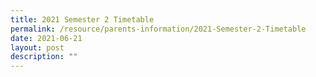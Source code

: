 ```yaml
---
title: 2021 Semester 2 Timetable
permalink: /resource/parents-information/2021-Semester-2-Timetable
date: 2021-06-21
layout: post
description: ""
---
```


